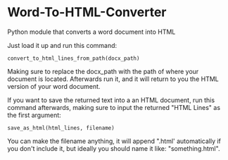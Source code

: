 # Word-To-HTML-Converter
Python module that converts a word document into HTML

Just load it up and run this command:

    convert_to_html_lines_from_path(docx_path)

Making sure to replace the docx_path with the path of where your document is located. Afterwards run it, and it will return to you the HTML version of your word document.

If you want to save the returned text into a an HTML document, run this command afterwards, making sure to input the returned "HTML Lines" as the first argument:

    save_as_html(html_lines, filename)

You can make the filename anything, it will append ".html' automatically if you don't include it, but ideally you should name it like: "something.html".
